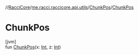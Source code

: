 //[RacciCore](../../../index.md)/[me.racci.raccicore.api.utils](../index.md)/[ChunkPos](index.md)/[ChunkPos](-chunk-pos.md)

# ChunkPos

[jvm]\
fun [ChunkPos](-chunk-pos.md)(x: [Int](https://kotlinlang.org/api/latest/jvm/stdlib/kotlin/-int/index.html), z: [Int](https://kotlinlang.org/api/latest/jvm/stdlib/kotlin/-int/index.html))
